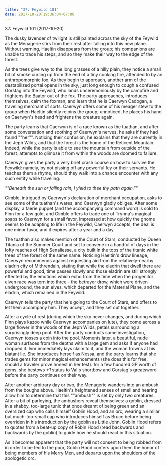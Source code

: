 ```yaml
---
title: "37: Feywild 101"
date: 2017-10-20T19:36:04-07:00
---
```


37: Feywild 101 (2017-10-20)

The dusky lavender of twilight is still painted across the sky of the Feywild as the Menagerie stirs from their rest after falling into this new plane. Without warning, Haeltin disappears from the group; his companions are unable to trace his steps, and so they make their way to the edge of the forest.

As the trees give way to the long grasses of a hilly plain, they notice a small bit of smoke curling up from the end of a tiny cooking fire, attended to by an anthropomorphic fox. As they begin to approach, another arm of the destabilized portal opens in the sky, just long enough to cough a confused Gorstag into the Feywild, who lands unceremoniously by the campfire and frightens the Baator out of the fox. The party approaches, introduces themselves, calm the foxman, and learn that he is Caerwyn Cadogan, a traveling merchant of sorts. Caerwyn offers some of his meager stew to the group when Haeltin silently rejoins the group; unnoticed, he places his hand on Caerwyn's head and frightens the creature again.

The party learns that Caerwyn is of a race known as the tuathan, and after some conversation and soothing of Caerwyn's nerves, he asks if they had found ""her"". Noticing their confusion, he explains that they are currently in the Jeph Wilds, and that the forest is the home of the Reticent Mountain. Indeed, while the party is able to see the mountain from outside of the forest, attempts to glimpse it from within the woods are doomed to failure.

Caerwyn gives the party a very brief crash course on how to survive the Feywild: namely, by not pissing off any powerful fey or their servants. He teaches them a rhyme, should they walk into a chance encounter with any such entity while traveling:

_""Beneath the sun or falling rain, I yield to thee thy path again.""_

Gimble, intrigued by Caerwyn's declaration of merchant occupation, asks to see some of the tuathan's wares, and Caerwyn gladly obliges. After some display, a faerie puppet (and the accompanying command word) is sold to Finn for a few gold, and Gimble offers to trade one of Trynna's magical soaps to Caerwyn for a small favor. Impressed at how quickly the gnome seems to be adapting to life in the Feywild, Caerwyn accepts; the deal is one minor favor, and it expires after a year and a day.

The tuathan also makes mention of the Court of Stars, conducted by Queen Titania of the Summer Court and set to convene in a handful of days in the lofty reaches of High Senaliesse, a city built in the tops of the titanic white trees of the forest of the same name. Noticing Haeltin's drow lineage, Caerwyn recommends against requesting aid from the relatively-nearby eladrin city of Mithrendain, stating that while the eladrin that dwell there are powerful and good, time passes slowly and those eladrin are still strongly effected by the emotions which echo from the time when the progenitor elven race was torn into three - the betrayer drow, which were driven underground, the sun elves, which departed for the Material Plane, and the eladrin, which remained in the Feywild.

Caerwyn tells the party that he's going to the Court of Stars, and offers to let them accompany him. They accept, and they set out together.

After a cycle of rest (during which the sky never changes, and during which Finn plays kazoo while Caerwyn accompanies on lute), they come across a large flower in the woods of the Jeph Wilds, petals surrounding a surprisingly deep pool. After the party conducts some investigation, Caerwyn tosses a coin into the pool. Moments later, a beautiful, nude woman surfaces from the depths with a large gem and asks if anyone had dropped it. Ivor immediately lays claim to it, and the woman frowns at his blatant lie. She introduces herself as Nessa, and the party learns that she trades gems for minor magical enhancements (she does this for free, should a traveler prove honest in her test). for a few hundred GP worth of gems, she bestows _+1_ status to Val's shortbow and Gorstag's greatsword before the party continues on their way.

After another arbitrary day or two, the Menagerie wanders into an ambush from the boughs above. Haeltin's heightened senses of smell and hearing allow him to determine that this ""ambush"" is set by only two creatures. After a bit of parleying, the ambushers reveal themselves: a goblin, dressed in a shabby, too-large tunic that once dreamt of being green and an oversized cap who calls himself Goblin Hood, and an orc, wearing a similar but much-too-small cap who introduces himself as Bruce before being overriden in his introduction by the goblin as Little John. Goblin Hood refers to quotes from a beat-up copy of Robin Hood (read backwards and backwards by the goblin) to guide how he should react in this situation.

As it becomes apparent that the party will not consent to being robbed from in order to be fed to the poor, Goblin Hood confers upon them the honor of being members of his Merry Men, and departs upon the shoulders of the apologetic orc.
